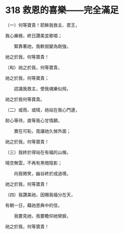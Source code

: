 # 318 救恩的喜樂——完全滿足

（一）何等寶貴！耶穌我救主、君王，

我心樂極，終日讚美並歌唱；

　　緊靠著祂，我軟弱變為剛強，

祂之於我，何等寶貴！

（和）祂之於我，何等寶貴，

祂之於我，何等寶貴；

　　認識我救主，使我魂樂似飛，

祂之於我何等寶貴。

（二）或雨、或晴，祂站在我心門邊，

耐心等待，直等我心甘情願，

　　實在可恥，竟讓祂久候外面；

祂之於我，何等寶貴！

（三）我終於得站在有福的山嶺，

晴空無雲，不再有黑暗陰影；

　　向我微笑，幽谷終於成過境，

祂之於我，何等寶貴！

（四）我讚美祂，因賜我福分在天，

有朝一日，藉祂恩典中的信，

　　我要見祂，我要瞻仰祂榮臉，

祂之於我，何等寶貴！

